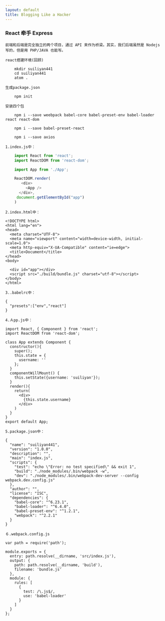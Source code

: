 ```yaml
---
layout: default
title: Blogging Like a Hacker
---
```



###  React 牵手 Express

    前端和后端是完全独立的两个项目，通过 API 来作为桥梁。其实，我们后端虽然是 Nodejs 写的，但是用 PHP/JAVA 也能写。

    react搭建环境(回顾)

```
    mkdir suiliyan441
    cd suiliyan441
    atom .
```   

    生成package.json

```
    npm init
```
    安装四个包

```
    npm i --save weebpack babel-core babel-preset-env babel-loader react react-dom

    npm i --save babel-preset-react

    npm i --save axios
```

    1.index.js中：
```js
    import React from 'react';
    import ReactDOM from 'react-dom';

    import App from './App';

    ReactDOM.render(
       <div>
         <App />
      </div>,
     document.getElementById("app")
    )
```   

    2.index.html中：

    <!DOCTYPE html>
    <html lang="en">
    <head>
      <meta charset="UTF-8">
      <meta name="viewport" content="width=device-width, initial-scale=1.0">
      <meta http-equiv="X-UA-Compatible" content="ie=edge">
      <title>Document</title>
    </head>
    <body>

      <div id="app"></div>
      <script src="./build/bundle.js" charset="utf-8"></script>
    </body>
    </html>

    3..babelrc中：

    {
      "presets":["env","react"]
    }

    4.Ａpp.js中：

    import React, { Component } from 'react';
    import ReactDOM from 'react-dom';

    class App extends Component {
      constructor(){
        super();
        this.state = {
          username: ''
        };
      }
      componentWillMount() {
        this.setState({username: 'suiliyan'});
      }
      render(){
        return(
          <div>
            {this.state.username}
          </div>
        )
      }
    }
    export default App;

    5.package.json中：

    {
      "name": "suiliyan441",
      "version": "1.0.0",
      "description": "",
      "main": "index.js",
      "scripts": {
        "test": "echo \"Error: no test specified\" && exit 1",
        "build": "./node_modules/.bin/webpack -w",
        "dev": "./node_modules/.bin/webpack-dev-server --config webpack.dev.config.js"
      },
      "author": "",
      "license": "ISC",
      "dependencies": {
        "babel-core": "^6.23.1",
        "babel-loader": "^6.4.0",
        "babel-preset-env": "^1.2.1",
        "webpack": "^2.2.1"
      }
    }

    ６.webpack.config.js

    var path = require('path');

    module.exports = {
      entry: path.resolve(__dirname, 'src/index.js'),
      output: {
        path: path.resolve(__dirname, 'build'),
        filename: 'bundle.js'
      },
      module: {
        rules: [
          {
            test: /\.js$/,
            use: 'babel-loader'
          }
        ]
      }
    };
